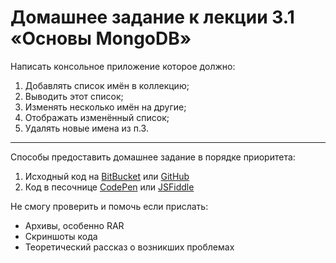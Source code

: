 # Домашнее задание к лекции 3.1 «Основы MongoDB»

Написать консольное приложение которое должно:

1. Добавлять список имён в коллекцию;
2. Выводить этот список;
3. Изменять несколько имён на другие;
4. Отображать изменённый список;
5. Удалять новые имена из п.3.

---
Способы предоставить домашнее задание в порядке приоритета:

1. Исходный код на [BitBucket](https://bitbucket.org/) или [GitHub](https://github.com/)
2. Код в песочнице [CodePen](http://codepen.io/) или [JSFiddle](https://jsfiddle.net/)

Не смогу проверить и помочь если прислать:

* Архивы, особенно RAR
* Скриншоты кода
* Теоретический рассказ о возникших проблемах